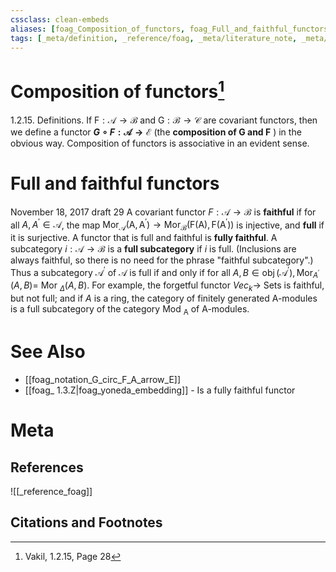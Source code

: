```yaml
---
cssclass: clean-embeds
aliases: [foag_Composition_of_functors, foag_Full_and_faithful_functors, foag_full_functor, foag_faithful_functor, foag_fully_faithful_functor, foag_full_subcategory_of_a_category]
tags: [_meta/definition, _reference/foag, _meta/literature_note, _meta/notation]
---
```

# Composition of functors[^1]
1.2.15. Definitions. If $\mathrm{F}: \mathscr{A} \rightarrow \mathscr{B}$ and $\mathrm{G}: \mathscr{B} \rightarrow \mathscr{C}$ are covariant functors, then we define a functor **$G \circ F: \mathscr{A} \rightarrow \mathscr{E}$** (the **composition of $\mathrm{G}$ and $\mathrm{F}$** ) in the obvious way. Composition of functors is associative in an evident sense.

# Full and faithful functors
November 18, 2017 draft
29
A covariant functor $F: \mathscr{A} \rightarrow \mathscr{B}$ is **faithful** if for all $A, A^{\prime} \in \mathscr{A}$, the map $\operatorname{Mor}_{\mathscr{A}}\left(\mathrm{A}, \mathrm{A}^{\prime}\right) \rightarrow \operatorname{Mor}_{\mathscr{B}}\left(\mathrm{F}(\mathrm{A}), \mathrm{F}\left(\mathrm{A}^{\prime}\right)\right)$ is injective, and **full** if it is surjective. A functor that is full and faithful is **fully faithful**. A subcategory $i: \mathscr{A} \rightarrow \mathscr{B}$ is a **full subcategory** if $i$ is full. (Inclusions are always faithful, so there is no need for the phrase "faithful subcategory".) Thus a subcategory $\mathscr{A}^{\prime}$ of $\mathscr{A}$ is full if and only if for all $A, B \in \operatorname{obj}\left(\mathscr{A}^{\prime}\right), \operatorname{Mor}_{A^{\prime}}(A, B)=$ Mor $_{\Delta}(A, B) .$ For example, the forgetful functor $V e c_{k} \rightarrow$ Sets is faithful, but not full; and if $A$ is a ring, the category of finitely generated A-modules is a full subcategory of the category Mod $_{\mathrm{A}}$ of A-modules.


# See Also
- [[foag_notation_G_circ_F_A_arrow_E]]
- [[foag_ 1.3.Z|foag_yoneda_embedding]] - Is a fully faithful functor
# Meta
## References
![[_reference_foag]]


## Citations and Footnotes
[^1]: Vakil,  1.2.15, Page 28